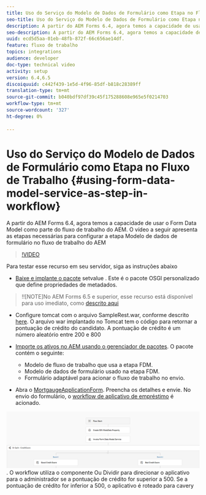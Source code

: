 ```yaml
---
title: Uso do Serviço do Modelo de Dados de Formulário como Etapa no Fluxo de Trabalho
seo-title: Uso do Serviço do Modelo de Dados de Formulário como Etapa no Fluxo de Trabalho
description: A partir do AEM Forms 6.4, agora temos a capacidade de usar o Form Data Model como parte do fluxo de trabalho do AEM. O vídeo a seguir apresenta as etapas necessárias para configurar a etapa Modelo de dados de formulário no fluxo de trabalho do AEM.
seo-description: A partir do AEM Forms 6.4, agora temos a capacidade de usar o Form Data Model como parte do fluxo de trabalho do AEM. O vídeo a seguir apresenta as etapas necessárias para configurar a etapa Modelo de dados de formulário no fluxo de trabalho do AEM.
uuid: ecd5d5aa-01eb-48fb-872f-66c656ae14df.
feature: fluxo de trabalho
topics: integrations
audience: developer
doc-type: technical video
activity: setup
version: 6.4,6.5
discoiquuid: c442f439-1e5d-4f96-85df-b818c28389ff
translation-type: tm+mt
source-git-commit: b040bdf97df39c45f175288608e965e5f0214703
workflow-type: tm+mt
source-wordcount: '327'
ht-degree: 0%

---
```



# Uso do Serviço do Modelo de Dados de Formulário como Etapa no Fluxo de Trabalho {#using-form-data-model-service-as-step-in-workflow}

A partir do AEM Forms 6.4, agora temos a capacidade de usar o Form Data Model como parte do fluxo de trabalho do AEM. O vídeo a seguir apresenta as etapas necessárias para configurar a etapa Modelo de dados de formulário no fluxo de trabalho do AEM


>[!VIDEO](https://video.tv.adobe.com/v/21719/?quality=9&learn=on)

Para testar esse recurso em seu servidor, siga as instruções abaixo
* [Baixe e implante o pacote](/help/forms/assets/common-osgi-bundles/SetValueApp.core-1.0-SNAPSHOT.jar) setvalue . Este é o pacote OSGI personalizado que define propriedades de metadados.
>!![NOTE]No AEM Forms 6.5 e superior, esse recurso está disponível para uso imediato, como  [descrito aqui](form-data-model-service-as-step-in-aem65-workflow-video-use.md)

* Configure tomcat com o arquivo SampleRest.war, conforme descrito [here](https://docs.adobe.com/content/help/en/experience-manager-learn/forms/ic-print-channel-tutorial/introduction.html). O arquivo war implantado no Tomcat tem o código para retornar a pontuação de crédito do candidato. A pontuação de crédito é um número aleatório entre 200 e 800

* [Importe os ativos no AEM usando o gerenciador de pacotes](assets/invoke-fdm-as-service-step.zip). O pacote contém o seguinte:

   * Modelo de fluxo de trabalho que usa a etapa FDM.
   * Modelo de dados de formulário usado na etapa FDM.
   * Formulário adaptável para acionar o fluxo de trabalho no envio.
* Abra o [MortgaugeApplicationForm](http://localhost:4502/content/dam/formsanddocuments/loanapplication/jcr:content?wcmmode=disabled). Preencha os detalhes e envie. No envio do formulário, o [workflow de aplicativo de empréstimo](http://http://localhost:4502/editor.html/conf/global/settings/workflow/models/LoanApplication2.html) é acionado.

![ fluxo de trabalho ](assets/fdm-as-service-step-workflow.PNG).
O workflow utiliza o componente Ou Dividir para direcionar o aplicativo para o administrador se a pontuação de crédito for superior a 500. Se a pontuação de crédito for inferior a 500, o aplicativo é roteado para cavery
